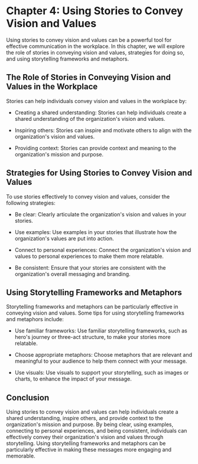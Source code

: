 Chapter 4: Using Stories to Convey Vision and Values
====================================================

Using stories to convey vision and values can be a powerful tool for effective communication in the workplace. In this chapter, we will explore the role of stories in conveying vision and values, strategies for doing so, and using storytelling frameworks and metaphors.

The Role of Stories in Conveying Vision and Values in the Workplace
-------------------------------------------------------------------

Stories can help individuals convey vision and values in the workplace by:

* Creating a shared understanding: Stories can help individuals create a shared understanding of the organization's vision and values.

* Inspiring others: Stories can inspire and motivate others to align with the organization's vision and values.

* Providing context: Stories can provide context and meaning to the organization's mission and purpose.

Strategies for Using Stories to Convey Vision and Values
--------------------------------------------------------

To use stories effectively to convey vision and values, consider the following strategies:

* Be clear: Clearly articulate the organization's vision and values in your stories.

* Use examples: Use examples in your stories that illustrate how the organization's values are put into action.

* Connect to personal experiences: Connect the organization's vision and values to personal experiences to make them more relatable.

* Be consistent: Ensure that your stories are consistent with the organization's overall messaging and branding.

Using Storytelling Frameworks and Metaphors
-------------------------------------------

Storytelling frameworks and metaphors can be particularly effective in conveying vision and values. Some tips for using storytelling frameworks and metaphors include:

* Use familiar frameworks: Use familiar storytelling frameworks, such as hero's journey or three-act structure, to make your stories more relatable.

* Choose appropriate metaphors: Choose metaphors that are relevant and meaningful to your audience to help them connect with your message.

* Use visuals: Use visuals to support your storytelling, such as images or charts, to enhance the impact of your message.

Conclusion
----------

Using stories to convey vision and values can help individuals create a shared understanding, inspire others, and provide context to the organization's mission and purpose. By being clear, using examples, connecting to personal experiences, and being consistent, individuals can effectively convey their organization's vision and values through storytelling. Using storytelling frameworks and metaphors can be particularly effective in making these messages more engaging and memorable.

